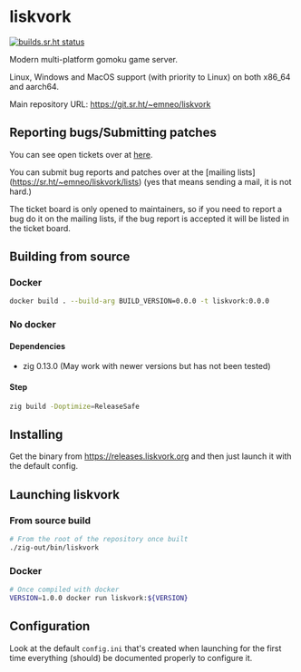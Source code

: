 # liskvork

[![builds.sr.ht status](https://builds.sr.ht/~emneo/liskvork.svg)](https://builds.sr.ht/~emneo/liskvork)

Modern multi-platform gomoku game server.

Linux, Windows and MacOS support (with priority to Linux) on both x86_64 and
aarch64.

Main repository URL: <https://git.sr.ht/~emneo/liskvork>

## Reporting bugs/Submitting patches

You can see open tickets over at [here](https://todo.sr.ht/~emneo/liskvork).

You can submit bug reports and patches over at the [mailing lists]
(https://sr.ht/~emneo/liskvork/lists) (yes that means sending a mail, it is not
hard.)

The ticket board is only opened to maintainers, so if you need to report a bug
do it on the mailing lists, if the bug report is accepted it will be listed in
the ticket board.

## Building from source

### Docker

```sh
docker build . --build-arg BUILD_VERSION=0.0.0 -t liskvork:0.0.0
```

### No docker

#### Dependencies

- zig 0.13.0 (May work with newer versions but has not been tested)

#### Step

```sh
zig build -Doptimize=ReleaseSafe
```

## Installing

Get the binary from https://releases.liskvork.org and then just launch it with
the default config.

## Launching liskvork

### From source build

```sh
# From the root of the repository once built
./zig-out/bin/liskvork
```

### Docker

```sh
# Once compiled with docker
VERSION=1.0.0 docker run liskvork:${VERSION}
```

## Configuration

Look at the default `config.ini` that's created when launching for the first
time everything (should) be documented properly to configure it.
